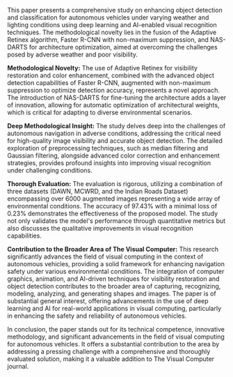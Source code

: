 This paper presents a comprehensive study on enhancing object detection and classification for autonomous vehicles under varying weather and lighting conditions using deep learning and AI-enabled visual recognition techniques. The methodological novelty lies in the fusion of the Adaptive Retinex algorithm, Faster R-CNN with non-maximum suppression, and NAS-DARTS for architecture optimization, aimed at overcoming the challenges posed by adverse weather and poor visibility.

**Methodological Novelty:**
The use of Adaptive Retinex for visibility restoration and color enhancement, combined with the advanced object detection capabilities of Faster R-CNN, augmented with non-maximum suppression to optimize detection accuracy, represents a novel approach. The introduction of NAS-DARTS for fine-tuning the architecture adds a layer of innovation, allowing for automatic optimization of architectural weights, which is critical for adapting to diverse environmental scenarios.

**Deep Methodological Insight:**
The study delves deep into the challenges of autonomous navigation in adverse conditions, addressing the critical need for high-quality image visibility and accurate object detection. The detailed exploration of preprocessing techniques, such as median filtering and Gaussian filtering, alongside advanced color correction and enhancement strategies, provides profound insights into improving visual recognition under challenging conditions.

**Thorough Evaluation:**
The evaluation is rigorous, utilizing a combination of three datasets (DAWN, MCWRD, and the Indian Roads Dataset) encompassing over 6000 augmented images representing a wide array of environmental conditions. The accuracy of 97.43% with a minimal loss of 0.23% demonstrates the effectiveness of the proposed model. The study not only validates the model's performance through quantitative metrics but also discusses the qualitative improvements in visual recognition capabilities.

**Contribution to the Broader Area of The Visual Computer:**
This research significantly advances the field of visual computing in the context of autonomous vehicles, providing a solid framework for enhancing navigation safety under various environmental conditions. The integration of computer graphics, animation, and AI-driven techniques for visibility restoration and object detection contributes to the broader area of capturing, recognizing, modeling, analyzing, and generating shapes and images. The paper is of substantial general interest, offering advancements in the use of deep learning and AI for real-world applications in visual computing, particularly in enhancing the safety and reliability of autonomous vehicles.

In conclusion, the paper stands out for its technical competence, innovative methodology, and significant advancements in the field of visual computing for autonomous vehicles. It offers a substantial contribution to the area by addressing a pressing challenge with a comprehensive and thoroughly evaluated solution, making it a valuable addition to The Visual Computer journal.
